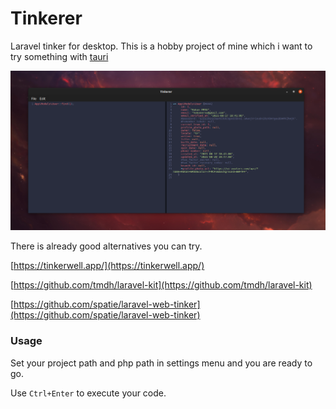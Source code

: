 # Tinkerer
Laravel tinker for desktop. This is a hobby project of mine which i want to try something with [tauri](https://tauri.studio/en/)

![alt text](https://github.com/hakanersu/tinkerer/blob/master/docs/screenshot.png?raw=true)

There is already good alternatives you can try.

[https://tinkerwell.app/](https://tinkerwell.app/)

[https://github.com/tmdh/laravel-kit](https://github.com/tmdh/laravel-kit)

[https://github.com/spatie/laravel-web-tinker](https://github.com/spatie/laravel-web-tinker)

### Usage

Set your project path and php path in settings menu and you are ready to go. 

Use `Ctrl+Enter` to execute your code.